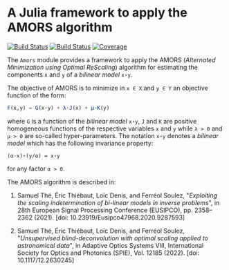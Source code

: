 # A Julia framework to apply the AMORS algorithm

[![Build Status](https://github.com/emmt/Amors.jl/actions/workflows/CI.yml/badge.svg?branch=main)](https://github.com/emmt/Amors.jl/actions/workflows/CI.yml?query=branch%3Amain) [![Build Status](https://ci.appveyor.com/api/projects/status/github/emmt/Amors.jl?svg=true)](https://ci.appveyor.com/project/emmt/Amors-jl) [![Coverage](https://codecov.io/gh/emmt/Amors.jl/branch/main/graph/badge.svg)](https://codecov.io/gh/emmt/Amors.jl)

The `Amors` module provides a framework to apply the AMORS (*Alternated
Minimization using Optimal ReScaling*) algorithm for estimating the components `x`
and `y` of a *bilinear model* `x⋆y`.

The objective of AMORS is to minimize in `x ∈ X` and `y ∈ Y` an objective
function of the form:

``` julia
F(x,y) = G(x⋆y) + λ⋅J(x) + µ⋅K(y)
```

where `G` is a function of the *bilinear model* `x⋆y`, `J` and `K` are positive
homogeneous functions of the respective variables `x` and `y` while `λ > 0` and
`µ > 0` are so-called hyper-parameters. The notation `x⋆y` denotes a *bilinear
model* which has the following invariance property:

    (α⋅x)⋆(y/α) = x⋆y

for any factor `α > 0`.

The AMORS algorithm is described in:

1. Samuel Thé, Éric Thiébaut, Loïc Denis, and Ferréol Soulez, "*Exploiting the
   scaling indetermination of bi-linear models in inverse problems*", in 28th
   European Signal Processing Conference (EUSIPCO), pp. 2358–2362 (2021).
   [doi: 10.23919/Eusipco47968.2020.9287593]

2. Samuel Thé, Éric Thiébaut, Loïc Denis, and Ferréol Soulez, "*Unsupervised
   blind-deconvolution with optimal scaling applied to astronomical data*", in
   Adaptive Optics Systems VIII, International Society for Optics and Photonics
   (SPIE), Vol. 12185 (2022).
   [doi: 10.1117/12.2630245]
